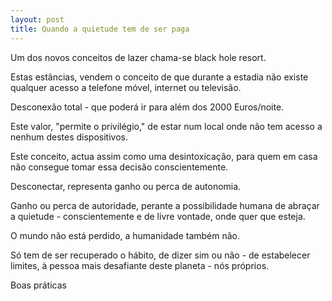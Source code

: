 ```yaml
---
layout: post
title: Quando a quietude tem de ser paga
---
```

Um dos novos conceitos de lazer chama-se black hole resort.

Estas estâncias, vendem o conceito de que durante a estadia não existe qualquer acesso a telefone móvel, internet ou televisão. 

Desconexão total -  que poderá ir para além dos 2000 Euros/noite.

Este valor, "permite o privilégio," de estar num local onde não tem acesso a nenhum destes dispositivos.

Este conceito, actua assim como uma desintoxicação, para quem em casa não consegue tomar essa decisão conscientemente. 

Desconectar, representa ganho ou perca de autonomia.

Ganho ou perca de autoridade, perante a possibilidade humana de abraçar a quietude - conscientemente e de livre vontade, onde quer que esteja. 

O mundo não está perdido, a humanidade também não. 

Só tem de ser recuperado o hábito, de dizer sim ou não - de estabelecer limites, à pessoa mais desafiante deste planeta - nós próprios. 

Boas práticas